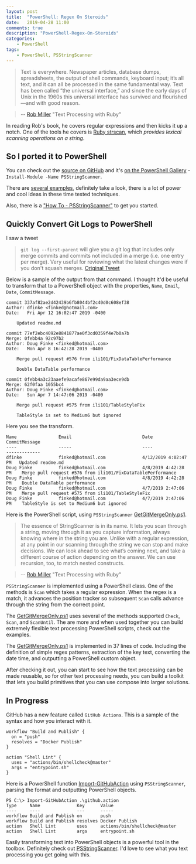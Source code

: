 ```yaml
---
layout: post
title:  "PowerShell: Regex On Steroids"
date:   2019-04-28 11:00
comments: true
description: "PowerShell-Regex-On-Steroids"
categories:
    - PowerShell
tags:
    - PowerShell, PSStringScanner
---
```


>Text is everywhere. Newspaper articles, database dumps, spreadsheets, the
output of shell commands, keyboard input; it’s all text, and it can all be processed
in the same fundamental way. Text has been called “the universal
interface,” and since the early days of Unix in the 1960s this universal interface
has survived and flourished—and with good reason.

> -- [Rob Miller](https://twitter.com/robmil) "Text Processing with Ruby"

In reading Rob's book, he covers regular expressions and then kicks it up a notch. One of the tools he covers is [Ruby strscan](https://github.com/ruby/strscan), which *provides lexical scanning operations on a string*.

## So I ported it to PowerShell

You can check out the [source on GitHub](https://github.com/dfinke/PSStringScanner) and it's [on the PowerShell Gallery](https://www.powershellgallery.com/packages/PSStringScanner/1.0.5) - `Install-Module -Name PSStringScanner`.

There are [several examples](https://github.com/dfinke/PSStringScanner/tree/master/examples), definitely take a look, there is a lot of power and cool ideas in these time tested techniques.

Also, there is a ["How To - PSStringScanner"](https://github.com/dfinke/PSStringScanner/blob/master/README.md) to get you started.

## Quickly Convert Git Logs to PowerShell

I saw a tweet

> `git log --first-parent` will give you a git log that includes only merge commits and commits not included in a merge (i.e. one entry per merge). Very useful for reviewing what the latest changes were if you don't squash merges. [Original Tweet](https://twitter.com/Tyriar/status/1122288792281333760)

Below is a sample of the output from that command. I thought it'd be useful to transform that to a PowerShell object with the properties, `Name`, `Email`, `Date`, `CommitMessage`.

```
commit 337af82ae2d42439b6fb8044bf2c40d0c608ef38
Author: dfinke <finked@hotmail.com>
Date:   Fri Apr 12 16:02:47 2019 -0400

    Updated readme.md

commit 77ef2ebc4092e8841877ae0f3cd0359f4e7b0a7b
Merge: 0febb4a 92c97b2
Author: Doug Finke <finked@hotmail.com>
Date:   Mon Apr 8 16:42:28 2019 -0400

    Merge pull request #576 from ili101/FixDataTablePerformance

    Double DataTable performance

commit 0febb4a3c23aaefe9acafe867e99da9aa3ece9db
Merge: 62f0faa 1055bc4
Author: Doug Finke <finked@hotmail.com>
Date:   Sun Apr 7 14:47:06 2019 -0400

    Merge pull request #575 from ili101/TableStyleFix

    TableStyle is set to Medium6 but ignored
```

Here you see the transform.

```
Name                Email                           Date                   CommitMessage
----                -----                           ----                   -------------
dfinke              finked@hotmail.com              4/12/2019 4:02:47 PM   Updated readme.md
Doug Finke          finked@hotmail.com              4/8/2019 4:42:28 PM    Merge pull request #576 from ili101/FixDataTablePerformance
Doug Finke          finked@hotmail.com              4/8/2019 4:42:28 PM    Double DataTable performance
Doug Finke          finked@hotmail.com              4/7/2019 2:47:06 PM    Merge pull request #575 from ili101/TableStyleFix
Doug Finke          finked@hotmail.com              4/7/2019 2:47:06 PM    TableStyle is set to Medium6 but ignored
```

Here is the PowerShell script, using `PSStringScanner` [GetGitMergeOnly.ps1](https://github.com/dfinke/PSStringScanner/blob/master/examples/GetGitMergeOnly.ps1).

> The essence of StringScanner is in its name. It lets you scan through a string, moving through it as you capture information, always knowing where in the string you are. Unlike with a regular expression, at any point in our scanning through the string we can stop and make decisions. We can look ahead to see what’s coming next, and take a different course of action depending on the answer. We can use recursion, too, to match nested constructs.

> -- [Rob Miller](https://twitter.com/robmil) "Text Processing with Ruby"

`PSStringScanner` is implemented using a PowerShell class. One of the methods is `Scan` which takes a regular expression. When the regex is a match, it advances the position tracker so subsequent `Scan` calls advance through the string from the correct point.

The [GetGitMergeOnly.ps1](https://github.com/dfinke/PSStringScanner/blob/master/examples/GetGitMergeOnly.ps1) uses several of the methods supported `Check`, `Scan`, and `ScanUntil`. The are more and when used together you can build extremely flexible text processing PowerShell scripts, check out the examples.

The [GetGitMergeOnly.ps1](https://github.com/dfinke/PSStringScanner/blob/master/examples/GetGitMergeOnly.ps1) is implemented in 37 lines of code. Including the definition of simple regex patterns, extraction of the key text, converting the date time, and outputting a PowerShell custom object.

After checking it out, you can start to see how the text processing can be made reusable, so for other text processing needs, you can build a toolkit that lets you build primitives that you can use compose into larger solutions.

## In Progress

GitHub has a new feature called `GitHub Actions`. This is a sample of the syntax and how you interact with it.

```
workflow "Build and Publish" {
  on = "push"
  resolves = "Docker Publish"
}

action "Shell Lint" {
  uses = "actions/bin/shellcheck@master"
  args = "entrypoint.sh"
}
```

Here is a PowerShell function [Import-GitHubAction](https://gist.github.com/dfinke/8c56cbe95a0e531c24a935fa05633356) using `PSStringScanner`, parsing the format and outputting PowerShell objects.

```
PS C:\> Import-GitHubAction .\github.action
Type     Name              Key      Value
----     ----              ---      -----
workflow Build and Publish on       push
workflow Build and Publish resolves Docker Publish
action   Shell Lint        uses     actions/bin/shellcheck@master
action   Shell Lint        args     entrypoint.sh
```

Easily transforming text into PowerShell objects is a powerful tool in the toolbox. Definitely check out [PSStringScanner](https://github.com/dfinke/PSStringScanner). I'd love to see what you text processing you get going with this.